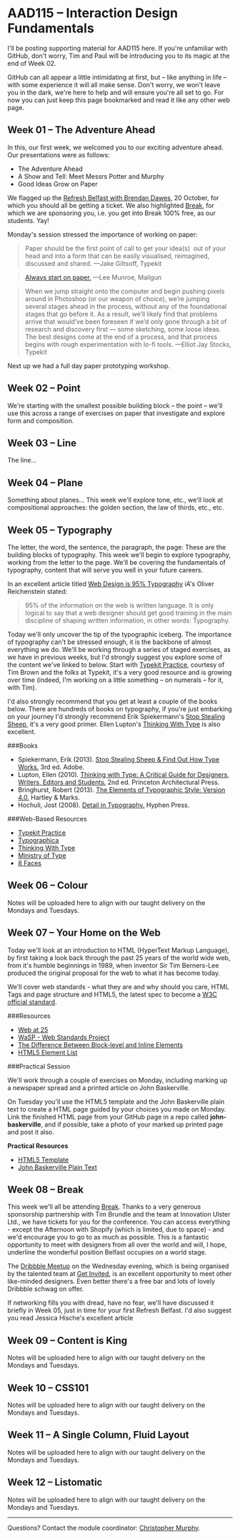 AAD115 – Interaction Design Fundamentals
========================================

I'll be posting supporting material for AAD115 here. If you're unfamiliar with GitHub, don't worry, Tim and Paul will be introducing you to its magic at the end of Week 02.

GitHub can all appear a little intimidating at first, but – like anything in life – with some experience it will all make sense. Don't worry, we won't leave you in the dark, we're here to help and will ensure you're all set to go. For now you can just keep this page bookmarked and read it like any other web page.


Week 01 – The Adventure Ahead
-----------------------------

In this, our first week, we welcomed you to our exciting adventure ahead. Our presentations were as follows:

+ The Adventure Ahead
+ A Show and Tell: Meet Messrs Potter and Murphy
+ Good Ideas Grow on Paper

We flagged up the [Refresh Belfast with Brendan Dawes](https://getinvited.to/refreshbelfast/refresh-with-brendan-dawes/), 20 October, for which you should all be getting a ticket. We also highlighted [Break](http://breakconf.org), for which we are sponsoring you, i.e. you get into Break 100% free, as our students. Yay!

Monday's session stressed the importance of working on paper:

> Paper should be the first point of call to get your idea(s)  out of your head and into a form that can be easily visualised, reimagined, discussed and shared.
> —Jake Giltsoff, Typekit

> [Always start on paper.](http://www.leemunroe.com/designing-with-pen-paper/)
> —Lee Munroe, Mailgun

> When we jump straight onto the computer and begin pushing pixels around in Photoshop (or our weapon of choice), we’re jumping several stages ahead in the process, without any of the foundational stages that go before it. As a result, we’ll likely find that problems arrive that would’ve been foreseen if we’d only gone through a bit of research and discovery first — some sketching, some loose ideas. The best designs come at the end of a process, and that process begins with rough experimentation with lo-fi tools.
> —Elliot Jay Stocks, Typekit

Next up we had a full day paper prototyping workshop.



Week 02 – Point
---------------

We're starting with the smallest possible building block – the point – we'll use this across a range of exercises on paper that investigate and explore form and composition.


Week 03 – Line
--------------

The line…


Week 04 – Plane
---------------

Something about planes… This week we'll explore tone, etc., we'll look at compositional approaches: the golden section, the law of thirds, etc., etc.


Week 05 – Typography
--------------------

The letter, the word, the sentence, the paragraph, the page: These are the building blocks of typography. This week we'll begin to explore typography, working from the letter to the page. We'll be covering the fundamentals of typography, content that will serve you well in your future careers.

In an excellent article titled [Web Design is 95% Typography](http://ia.net/blog/the-web-is-all-about-typography-period/) iA's Oliver Reichenstein stated:

> 95% of the information on the web is written language. It is only logical to say that a web designer should get good training in the main discipline of shaping written information, in other words: Typography.

Today we'll only uncover the tip of the typographic iceberg. The importance of typography can't be stressed enough, it is the backbone of almost everything we do. We'll be working through a series of staged exercises, as we have in previous weeks, but I'd strongly suggest you explore some of the content we've linked to below. Start with [Typekit Practice](http://practice.typekit.com), courtesy of Tim Brown and the folks at Typekit, it's a very good resource and is growing over time (indeed, I'm working on a little something – on numerals – for it, with Tim). 

I'd also strongly recommend that you get at least a couple of the books below. There are hundreds of books on typography, if you're just embarking on your journey I'd strongly recommend Erik Spiekermann's [Stop Stealing Sheep](http://www.amazon.co.uk/exec/obidos/ASIN/0321934288/monographic-21), it's a very good primer. Ellen Lupton's [Thinking With Type](http://www.amazon.co.uk/exec/obidos/ASIN/1568989695/monographic-21) is also excellent.


###Books

+ Spiekermann, Erik (2013). [Stop Stealing Sheep & Find Out How Type Works.](http://www.amazon.co.uk/exec/obidos/ASIN/0321934288/monographic-21) 3rd ed. Adobe.
+ Lupton, Ellen (2010). [Thinking with Type: A Critical Guide for Designers, Writers, Editors and Students.](http://www.amazon.co.uk/exec/obidos/ASIN/1568989695/monographic-21) 2nd ed. Princeton Architectural Press.
+ Bringhurst, Robert (2013). [The Elements of Typographic Style: Version 4.0.](http://www.amazon.co.uk/exec/obidos/ASIN/0881792128/monographic-21) Hartley & Marks.
+ Hochuli, Jost (2008). [Detail in Typography.](http://www.amazon.co.uk/exec/obidos/ASIN/0907259340/monographic-21) Hyphen Press.


###Web-Based Resources

+ [Typekit Practice](http://practice.typekit.com)
+ [Typographica](http://typographica.org)
+ [Thinking With Type](http://www.thinkingwithtype.com)
+ [Ministry of Type](http://ministryoftype.co.uk)
+ [8 Faces](http://8faces.com)



Week 06 – Colour
----------------

Notes will be uploaded here to align with our taught delivery on the Mondays and Tuesdays.



Week 07 – Your Home on the Web
------------------------------

Today we'll look at an introduction to HTML (HyperText Markup Language), by first taking a look back through the past 25 years of the world wide web, from it's humble beginnings in 1989, when inventor Sir Tim Berners-Lee produced the original proposal for the web to what it has become today.

We'll cover web standards - what they are and why should you care, HTML Tags and page structure and HTML5, the latest spec to become a [W3C official standard](http://www.w3.org/).

###Resources

+ [Web at 25](http://www.webat25.org/)
+ [WaSP - Web Standards Project](http://www.webstandards.org/)
+ [The Difference Between Block-level and Inline Elements](http://www.impressivewebs.com/difference-block-inline-css/)
+ [HTML5 Element List](https://developer.mozilla.org/en/docs/Web/Guide/HTML/HTML5/HTML5_element_list)

###Practical Session

We'll work through a couple of exercises on Monday, including marking up a newspaper spread and a printed article on John Baskerville.

On Tuesday you'll use the HTML5 template and the John Baskerville plain text to create a HTML page guided by your choices you made on Monday. Link the finished HTML page from your GitHub page in a repo called __john-baskerville__, and if possible, take a photo of your marked up printed page and post it also.

__Practical Resources__
+ [HTML5 Template](resources/html5-template.html)
+ [John Baskerville Plain Text](resources/John-Baskerville.txt)



Week 08 – Break
---------------

This week we'll all be attending [Break](http://breakconf.org). Thanks to a very generous sponsorship partnership with Tim Brundle and the team at Innovation Ulster Ltd., we have tickets for you for the conference. You can access everything - except the Afternoon with Shopify (which is limited, due to space) - and we'd encourage you to go to as much as possible. This is a fantastic opportunity to meet with designers from all over the world and will, I hope, underline the wonderful position Belfast occupies on a world stage.

The [Dribbble Meetup](https://dribbble.com/meetups) on the Wednesday evening, which is being organised by the talented team at [Get Invited](https://getinvited.to), is an excellent opportunity to meet other like-minded designers. Even better there's a free bar and lots of lovely Dribbble schwag on offer.

If networking fills you with dread, have no fear, we'll have discussed it briefly in Week 05, just in time for your first Refresh Belfast. I'd also suggest you read Jessica Hische's excellent article


Week 09 – Content is King
-------------------------

Notes will be uploaded here to align with our taught delivery on the Mondays and Tuesdays.



Week 10 – CSS101
----------------

Notes will be uploaded here to align with our taught delivery on the Mondays and Tuesdays.



Week 11 – A Single Column, Fluid Layout
---------------------------------------

Notes will be uploaded here to align with our taught delivery on the Mondays and Tuesdays.



Week 12 – Listomatic
--------------------

Notes will be uploaded here to align with our taught delivery on the Mondays and Tuesdays.


----


Questions? Contact the module coordinator: [Christopher Murphy](mailto:chris.murphyk@ulster.ac.uk?Subject=AAD115).
